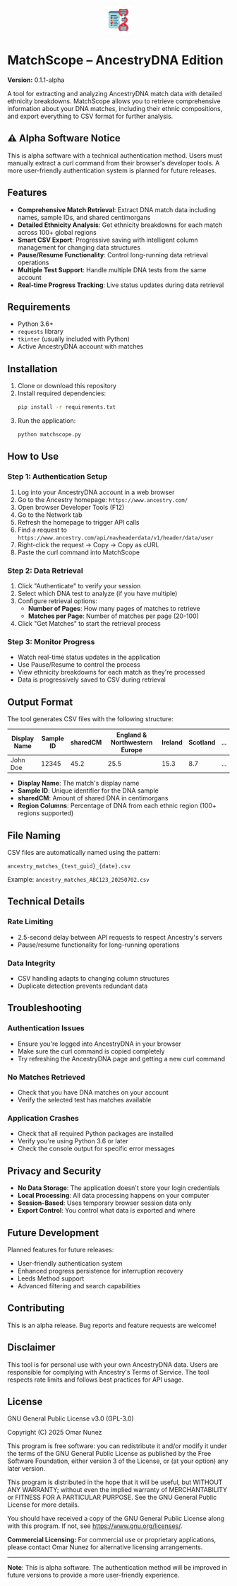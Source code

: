 <div align="center">
  <img src="icon.png" alt="MatchScope Logo" width="64" height="64">
</div>

# MatchScope – AncestryDNA Edition

**Version:** 0.1.1-alpha

A tool for extracting and analyzing AncestryDNA match data with detailed ethnicity breakdowns. MatchScope allows you to retrieve comprehensive information about your DNA matches, including their ethnic compositions, and export everything to CSV format for further analysis.

## ⚠️ Alpha Software Notice

This is alpha software with a technical authentication method. Users must manually extract a curl command from their browser's developer tools. A more user-friendly authentication system is planned for future releases.

## Features

- **Comprehensive Match Retrieval**: Extract DNA match data including names, sample IDs, and shared centimorgans
- **Detailed Ethnicity Analysis**: Get ethnicity breakdowns for each match across 100+ global regions
- **Smart CSV Export**: Progressive saving with intelligent column management for changing data structures
- **Pause/Resume Functionality**: Control long-running data retrieval operations
- **Multiple Test Support**: Handle multiple DNA tests from the same account
- **Real-time Progress Tracking**: Live status updates during data retrieval

## Requirements

- Python 3.6+
- `requests` library
- `tkinter` (usually included with Python)
- Active AncestryDNA account with matches

## Installation

1. Clone or download this repository
2. Install required dependencies:
   ```bash
   pip install -r requirements.txt
   ```
3. Run the application:
   ```bash
   python matchscope.py
   ```

## How to Use

### Step 1: Authentication Setup

1. Log into your AncestryDNA account in a web browser
2. Go to the Ancestry homepage: `https://www.ancestry.com/`
3. Open browser Developer Tools (F12)
4. Go to the Network tab
5. Refresh the homepage to trigger API calls
6. Find a request to `https://www.ancestry.com/api/navheaderdata/v1/header/data/user`
7. Right-click the request → Copy → Copy as cURL
8. Paste the curl command into MatchScope

### Step 2: Data Retrieval

1. Click "Authenticate" to verify your session
2. Select which DNA test to analyze (if you have multiple)
3. Configure retrieval options:
   - **Number of Pages**: How many pages of matches to retrieve
   - **Matches per Page**: Number of matches per page (20-100)
4. Click "Get Matches" to start the retrieval process

### Step 3: Monitor Progress

- Watch real-time status updates in the application
- Use Pause/Resume to control the process
- View ethnicity breakdowns for each match as they're processed
- Data is progressively saved to CSV during retrieval

## Output Format

The tool generates CSV files with the following structure:

| Display Name | Sample ID | sharedCM | England & Northwestern Europe | Ireland | Scotland | ... |
| ------------ | --------- | -------- | ----------------------------- | ------- | -------- | --- |
| John Doe     | 12345     | 45.2     | 25.5                          | 15.3    | 8.7      | ... |

- **Display Name**: The match's display name
- **Sample ID**: Unique identifier for the DNA sample
- **sharedCM**: Amount of shared DNA in centimorgans
- **Region Columns**: Percentage of DNA from each ethnic region (100+ regions supported)

## File Naming

CSV files are automatically named using the pattern:

```
ancestry_matches_{test_guid}_{date}.csv
```

Example: `ancestry_matches_ABC123_20250702.csv`

## Technical Details

### Rate Limiting

- 2.5-second delay between API requests to respect Ancestry's servers
- Pause/resume functionality for long-running operations

### Data Integrity

- CSV handling adapts to changing column structures
- Duplicate detection prevents redundant data

## Troubleshooting

### Authentication Issues

- Ensure you're logged into AncestryDNA in your browser
- Make sure the curl command is copied completely
- Try refreshing the AncestryDNA page and getting a new curl command

### No Matches Retrieved

- Check that you have DNA matches on your account
- Verify the selected test has matches available

### Application Crashes

- Check that all required Python packages are installed
- Verify you're using Python 3.6 or later
- Check the console output for specific error messages

## Privacy and Security

- **No Data Storage**: The application doesn't store your login credentials
- **Local Processing**: All data processing happens on your computer
- **Session-Based**: Uses temporary browser session data only
- **Export Control**: You control what data is exported and where

## Future Development

Planned features for future releases:

- User-friendly authentication system
- Enhanced progress persistence for interruption recovery
- Leeds Method support
- Advanced filtering and search capabilities

## Contributing

This is an alpha release. Bug reports and feature requests are welcome!

## Disclaimer

This tool is for personal use with your own AncestryDNA data. Users are responsible for complying with Ancestry's Terms of Service. The tool respects rate limits and follows best practices for API usage.

## License

GNU General Public License v3.0 (GPL-3.0)

Copyright (C) 2025 Omar Nunez

This program is free software: you can redistribute it and/or modify
it under the terms of the GNU General Public License as published by
the Free Software Foundation, either version 3 of the License, or
(at your option) any later version.

This program is distributed in the hope that it will be useful,
but WITHOUT ANY WARRANTY; without even the implied warranty of
MERCHANTABILITY or FITNESS FOR A PARTICULAR PURPOSE. See the
GNU General Public License for more details.

You should have received a copy of the GNU General Public License
along with this program. If not, see <https://www.gnu.org/licenses/>.

**Commercial Licensing:** For commercial use or proprietary applications,
please contact Omar Nunez for alternative licensing arrangements.

---

**Note**: This is alpha software. The authentication method will be improved in future versions to provide a more user-friendly experience.
